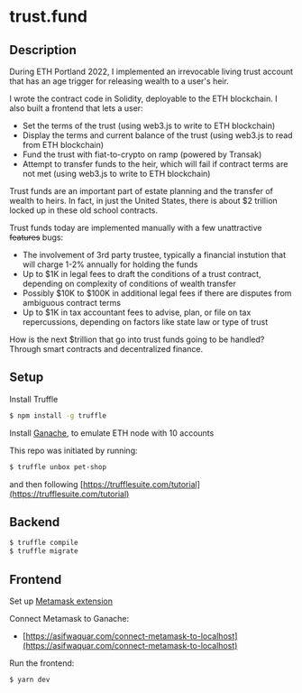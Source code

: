 # trust.fund

## Description

During ETH Portland 2022, I implemented an irrevocable living trust account that has an age trigger for releasing wealth to a user's heir.

I wrote the contract code in Solidity, deployable to the ETH blockchain. I also built a frontend that lets a user:
* Set the terms of the trust (using web3.js to write to ETH blockchain)
* Display the terms and current balance of the trust (using web3.js to read from ETH blockchain)
* Fund the trust with fiat-to-crypto on ramp (powered by Transak)
* Attempt to transfer funds to the heir, which will fail if contract terms are not met (using web3.js to write to ETH blockchain)

Trust funds are an important part of estate planning and the transfer of wealth to heirs. In fact, in just the United States, there is about $2 trillion locked up in these old school contracts.

Trust funds today are implemented manually with a few unattractive ~~features~~ bugs:
* The involvement of 3rd party trustee, typically a financial instution that will charge 1-2% annually for holding the funds
* Up to $1K in legal fees to draft the conditions of a trust contract, depending on complexity of conditions of wealth transfer
* Possibly $10K to $100K in additional legal fees if there are disputes from ambiguous contract terms
* Up to $1K in tax accountant fees to advise, plan, or file on tax repercussions, depending on factors like state law or type of trust

How is the next $trillion that go into trust funds going to be handled? Through smart contracts and decentralized finance.

## Setup
Install Truffle
```bash
$ npm install -g truffle
```

Install [Ganache](https://trufflesuite.com/ganache), to emulate ETH node with 10 accounts

This repo was initiated by running:
```bash
$ truffle unbox pet-shop
```
and then following [https://trufflesuite.com/tutorial](https://trufflesuite.com/tutorial)

## Backend
```bash
$ truffle compile
$ truffle migrate
```

## Frontend
Set up [Metamask extension](https://chrome.google.com/webstore/detail/metamask/nkbihfbeogaeaoehlefnkodbefgpgknn?hl=en)

Connect Metamask to Ganache:
* [https://asifwaquar.com/connect-metamask-to-localhost](https://asifwaquar.com/connect-metamask-to-localhost)

Run the frontend:
```bash
$ yarn dev
```
